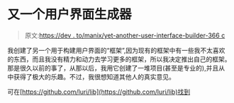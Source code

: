# 又一个用户界面生成器

> 原文:[https://dev . to/manix/yet-another-user-interface-builder-366 c](https://dev.to/manix/yet-another-user-interface-builder-366c)

我创建了另一个用于构建用户界面的“框架”,因为现有的框架中有一些我不太喜欢的东西，而且我没有精力和动力去学习更多的框架，所以我决定推出自己的框架。那是很久以前的事了，从那以后，我用它创建了一堆项目(甚至是专业的),并且从中获得了极大的乐趣。不过，我很想知道其他人的真实意见。

可在[https://github.com/luri/lib](https://github.com/luri/lib)找到